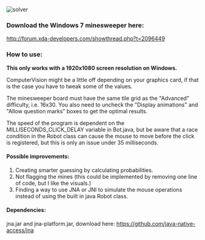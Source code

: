 ![solver](solver.gif)

### Download the Windows 7 minesweeper here:
http://forum.xda-developers.com/showthread.php?t=2096449

### How to use:
**This only works with a 1920x1080 screen resolution on Windows.**

ComputerVision might be a little off depending on your graphics card, if that is the case you have to tweak some of the values.

The minesweeper board must have the same tile grid as the "Advanced" difficulty, i.e. 16x30.
You also need to uncheck the "Display animations" and "Allow question marks" boxes to get the optimal results.

The speed of the program is dependent on the MILLISECONDS_CLICK_DELAY variable in Bot.java, but
be aware that a race condition in the Robot class can cause the mouse to move before the click
is registered, but this is only an issue under 35 milliseconds.

#### Possible improvements:
1. Creating smarter guessing by calculating probabilities.
2. Not flagging the mines (this could be implemented by removing one line of code, but I like the visuals.)
3. Finding a way to use JNA or JNI to simulate the mouse operations instead of using the built in java Robot class. 
	
#### Dependencies:
jna.jar and jna-platform.jar, download here:
https://github.com/java-native-access/jna




